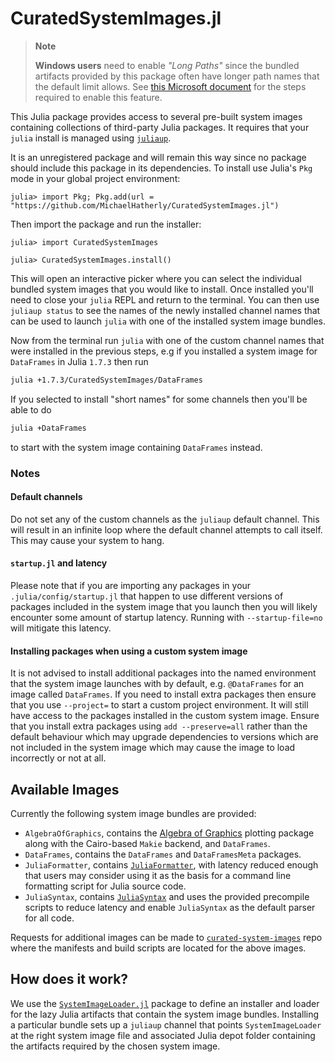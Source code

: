 # CuratedSystemImages.jl

> **Note**
>
> **Windows users** need to enable *"Long Paths"* since the bundled artifacts
> provided by this package often have longer path names that the default limit allows.
> See [this Microsoft document](https://docs.microsoft.com/en-us/windows/win32/fileio/maximum-file-path-limitation?tabs=powershell#enable-long-paths-in-windows-10-version-1607-and-later) for the steps required to enable this feature.

This Julia package provides access to several pre-built system images containing
collections of third-party Julia packages. It requires that your `julia` install
is managed using [`juliaup`](https://github.com/JuliaLang/juliaup).

It is an unregistered package and will remain this way since no package should
include this package in its dependencies. To install use Julia's `Pkg` mode in
your global project environment:

```
julia> import Pkg; Pkg.add(url = "https://github.com/MichaelHatherly/CuratedSystemImages.jl")
```

Then import the package and run the installer:

```
julia> import CuratedSystemImages

julia> CuratedSystemImages.install()
```

This will open an interactive picker where you can select the individual bundled
system images that you would like to install. Once installed you'll need to close
your `julia` REPL and return to the terminal. You can then use `juliaup status` to
see the names of the newly installed channel names that can be used to launch
`julia` with one of the installed system image bundles.

Now from the terminal run `julia` with one of the custom channel names that were
installed in the previous steps, e.g if you installed a system image for
`DataFrames` in Julia `1.7.3` then run

```bash
julia +1.7.3/CuratedSystemImages/DataFrames
```

If you selected to install "short names" for some channels then you'll be able to do

```bash
julia +DataFrames
```

to start with the system image containing `DataFrames` instead.

### Notes

#### Default channels

Do not set any of the custom channels as the `juliaup` default channel. This will
result in an infinite loop where the default channel attempts to call itself. This
may cause your system to hang.

#### `startup.jl` and latency

Please note that if you are importing any packages in your `.julia/config/startup.jl`
that happen to use different versions of packages included in the system image that
you launch then you will likely encounter some amount of startup latency. Running with
`--startup-file=no` will mitigate this latency.

#### Installing packages when using a custom system image

It is not advised to install additional packages into the named environment that the
system image launches with by default, e.g. `@DataFrames` for an image called `DataFrames`.
If you need to install extra packages then ensure that you use `--project=` to start a
custom project environment. It will still have access to the packages installed in the
custom system image. Ensure that you install extra packages using `add --preserve=all`
rather than the default behaviour which may upgrade dependencies to versions which are
not included in the system image which may cause the image to load incorrectly or not at all.

## Available Images

Currently the following system image bundles are provided:

  - `AlgebraOfGraphics`, contains the [Algebra of Graphics](https://github.com/JuliaPlots/AlgebraOfGraphics.jl)
    plotting package along with the Cairo-based `Makie` backend, and `DataFrames`.
  - `DataFrames`, contains the `DataFrames` and `DataFramesMeta` packages.
  - `JuliaFormatter`, contains [`JuliaFormatter`](https://github.com/domluna/JuliaFormatter.jl), with latency reduced
    enough that users may consider using it as the basis for a command line formatting script for Julia source code.
  - `JuliaSyntax`, contains [`JuliaSyntax`](https://github.com/JuliaLang/JuliaSyntax.jl)
    and uses the provided precompile scripts to reduce latency and enable `JuliaSyntax`
    as the default parser for all code.
  
Requests for additional images can be made to [`curated-system-images`](https://github.com/MichaelHatherly/curated-system-images)
repo where the manifests and build scripts are located for the above images.

## How does it work?

We use the [`SystemImageLoader.jl`](https://github.com/MichaelHatherly/SystemImageLoader.jl)
package to define an installer and loader for the lazy Julia artifacts that contain
the system image bundles. Installing a particular bundle sets up a `juliaup` channel
that points `SystemImageLoader` at the right system image file and associated Julia depot
folder containing the artifacts required by the chosen system image.
